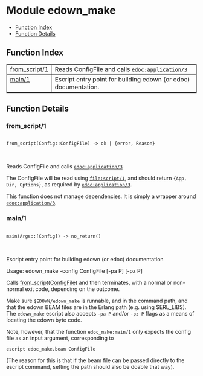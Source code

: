 

# Module edown_make #
* [Function Index](#index)
* [Function Details](#functions)

<a name="index"></a>

## Function Index ##


<table width="100%" border="1" cellspacing="0" cellpadding="2" summary="function index"><tr><td valign="top"><a href="#from_script-1">from_script/1</a></td><td>Reads ConfigFile and calls <a docgen-rel="seemfa" docgen-href="edoc#application/3" href="edoc.md#application-3"><code>edoc:application/3</code></a></td></tr><tr><td valign="top"><a href="#main-1">main/1</a></td><td>Escript entry point for building edown (or edoc) documentation.</td></tr></table>


<a name="functions"></a>

## Function Details ##

<a name="from_script-1"></a>

### from_script/1 ###

<pre><code>
from_script(Config::ConfigFile) -&gt; ok | {error, Reason}
</code></pre>
<br />

Reads ConfigFile and calls [`edoc:application/3`](edoc.md#application-3)

The ConfigFile will be read using [`file:script/1`](file.md#script-1), and should return
`{App, Dir, Options}`, as required by [`edoc:application/3`](edoc.md#application-3).

This function does not manage dependencies. It is simply a wrapper around
[`edoc:application/3`](edoc.md#application-3).

<a name="main-1"></a>

### main/1 ###

<pre><code>
main(Args::[Config]) -&gt; no_return()
</code></pre>
<br />

Escript entry point for building edown (or edoc) documentation

Usage: edown_make -config ConfigFile [-pa P] [-pz P]

Calls [from_script(ConfigFile)](#from_script-1) and then terminates,
with a normal or non-normal exit code, depending on the outcome.

Make sure `$EDOWN/edown_make` is runnable, and in the command path, and
that the edown BEAM files are in the Erlang path (e.g. using $ERL_LIBS).
The `edown_make` escript also accepts `-pa P` and/or `-pz P` flags as a
means of locating the edown byte code.

Note, however, that the function `edoc_make:main/1` only expects the
config file as an input argument, corresponding to

`escript edoc_make.beam ConfigFile`

(The reason for this is that if the beam file can be passed directly to
the escript command, setting the path should also be doable that way).

